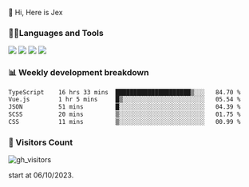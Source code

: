  👋 Hi, Here is Jex

 

### 🧑‍💻Languages and Tools

<code><a href="https://react.dev"><img src="https://api.iconify.design/logos:react.svg" /></a></code>
<code><a href="https://github.com/vuejs/core"><img src="https://api.iconify.design/logos:vue.svg" /></a></code> 
<code><a href="https://github.com/microsoft/TypeScript"><img src="https://api.iconify.design/logos:typescript-icon.svg" /></a></code>
<code><a href="https://threejs.org/"><img src="https://api.iconify.design/logos:threejs.svg" /></a></code>

### 📊 Weekly development breakdown

<!--START_SECTION:waka-->

```txt
TypeScript    16 hrs 33 mins  █████████████████████▒░░░   84.70 %
Vue.js        1 hr 5 mins     █▒░░░░░░░░░░░░░░░░░░░░░░░   05.54 %
JSON          51 mins         █░░░░░░░░░░░░░░░░░░░░░░░░   04.39 %
SCSS          20 mins         ▒░░░░░░░░░░░░░░░░░░░░░░░░   01.75 %
CSS           11 mins         ▒░░░░░░░░░░░░░░░░░░░░░░░░   00.99 %
```

<!--END_SECTION:waka-->


### 👀 Visitors Count

![gh_visitors](https://profile-counter.glitch.me/jexlau/count.svg)

start at 06/10/2023.
